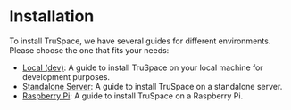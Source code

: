 # Installation

To install TruSpace, we have several guides for different environments. Please choose the one that fits your needs:

- [Local (dev)](./../../DEV_INSTALLATION.md): A guide to install TruSpace on your local machine for development purposes.
- [Standalone Server](./../../installStandaloneServer.md): A guide to install TruSpace on a standalone server.
- [Raspberry Pi](./../../installRaspberryPi.md): A guide to install TruSpace on a Raspberry Pi.
